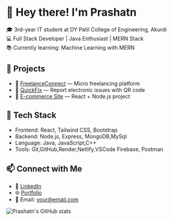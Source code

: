 # 👋 Hey there! I'm Prashatn

🎓 3rd-year IT student at DY Patil College of Engineering, Akurdi  
💻 Full Stack Developer | Java Enthusiast | MERN Stack  
📚 Currently learning: Machine Learning with MERN

## 🚀 Projects
- 💼 [FreelanceConnect](https://github.com/chaudarprashant/FreelanceLink) — Micro freelancing platform
- 🔧 [QuickFix](https://github.com/chaudarprashant/QuickFix) — Report electronic issues with QR code
- 🛒 [E-commerce Site](https://github.com/chaudarprashant/E-COMMERCE) — React + Node.js project

## 🔧 Tech Stack
- Frontend: React, Tailwind CSS, Bootstrap
- Backend: Node.js, Express, MongoDB,MySql
- Language: Java, JavaScript,C++
- Tools: Git,GitHub,Render,Netlify,VSCode Firebase, Postman

## 📫 Connect with Me
- 🔗 [LinkedIn](www.linkedin.com/in/prashant-chaudar-690425253)
- 🌐 [Portfolio](https://portfolio-vn3f.onrender.com)
- 📧 Email: your@email.com

![Prashatn's GitHub stats](https://github-readme-stats.vercel.app/api?username=prashatn&show_icons=true&theme=radical)
